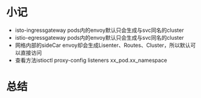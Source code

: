 # 


# 小记
- isto-ingressgateway  pods内的envoy默认只会生成与svc同名的cluster
- istio-egressgateway  pods内的envoy默认只会生成与svc同名的cluster
- 网格内部的sideCar envoy却会生成Lisenter、Routes、Cluster，所以默认可以直接访问
- 查看方法istioctl proxy-config listeners  xx_pod.xx_namespace

# 总结

